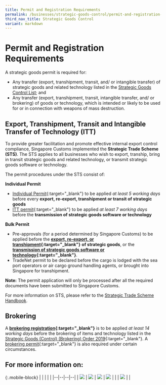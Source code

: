 ```yaml
---
title: Permit and Registration Requirements
permalink: /businesses/strategic-goods-control/permit-and-registration-requirements/
third_nav_title: Strategic Goods Control
variant: markdown
---
```

# Permit and Registration Requirements

A strategic goods permit is required for:

-  Any transfer (export, transhipment, transit, and/ or intangible transfer) of strategic goods and related technology listed in the [Strategic Goods Control List](/businesses/strategic-goods-control/strategic-goods-control-list); and
-   Any transfer (export, transhipment, transit, intangible transfer, and/ or brokering) of goods or technology, which is intended or likely to be used for or in connection with weapons of mass destruction.

## Export, Transhipment, Transit and Intangible Transfer of Technology (ITT)

To provide greater facilitation and promote effective internal export control compliance, Singapore Customs implemented the  **Strategic Trade Scheme (STS)**. The STS applies to all businesses who wish to export, tranship, bring in transit strategic goods and related technology, or transmit strategic goods software or technology.

The permit procedures under the STS consist of:

**Individual Permit**

-   [Individual Permit](/individual-permit-export-transhipment-and-transit){:target="_blank"}  to be applied  _at least 5 working days_  before every  **export, re-export, transhipment or transit of strategic goods**
-   [ITT permit](/businesses/strategic-goods-control/permit-and-registration-requirements/intangible-transfer-of-technology-itt){:target="_blank"}  to be applied  _at least 7 working days_  before the  **transmission of strategic goods software or technology**

**Bulk Permit**

-   Pre-approvals (for a period determined by Singapore Customs) to be applied before the  **[export, re-export, or transhipment](/businesses/strategic-goods-control/permit-and-registration-requirements/bulk-permit-export-transhipment-and-intangible-transfer-of-technology){:target="_blank"}** **of strategic goods**, or the  **[transmission of strategic goods software or technology](/businesses/strategic-goods-control/permit-and-registration-requirements/intangible-transfer-of-technology-itt){:target="_blank"}**.
-   TradeNet permit to be declared before the cargo is lodged with the sea port operators or air cargo ground handling agents, or brought into Singapore for transhipment.

**Note:** The permit application will only be processed after all the required documents have been submitted to Singapore Customs.

For more information on STS, please refer to the [Strategic Trade Scheme Handbook](/files/businesses/seb/STS_Handbook___updated_1_Oct_2024.pdf).

## Brokering

A  **[brokering registration](/businesses/strategic-goods-control/permit-and-registration-requirements/brokering){:target="_blank"}** is to be applied _at least 14 working days_  before the brokering of items and technology listed in the  [Strategic Goods (Control) (Brokering) Order 2019](https://sso.agc.gov.sg/SL/SGCA2002-S534-2019?DocDate=20190801=20190801){:target="_blank"}. A  [brokering permit](/businesses/strategic-goods-control/permit-and-registration-requirements/brokering){:target="_blank"}  is also required under certain circumstances.


## For more information on:

{:.mobile-block}
|  |  |  |  |
|--|--|--|--|
| [![](/images/sgc/prr1.jpg)](/individual-permit-export-transhipment-and-transit) | [![](/images/sgc/prr2.jpg)](/businesses/strategic-goods-control/permit-and-registration-requirements/bulk-permit-export-transhipment-and-intangible-transfer-of-technology) | [![](/images/sgc/prr3.jpg)](/businesses/strategic-goods-control/permit-and-registration-requirements/intangible-transfer-of-technology-itt) |  [![](/images/sgc/prr4.jpg)](/businesses/strategic-goods-control/permit-and-registration-requirements/brokering) |  |
| [![](/images/sgc/prr5.jpg)](/businesses/strategic-goods-control/permit-and-registration-requirements/preliminary-advice-for-strategic-goods-transaction) |  |